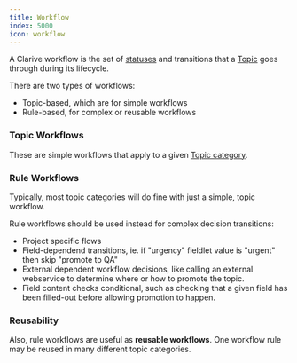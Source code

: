 ```yaml
---
title: Workflow
index: 5000
icon: workflow
---
```


A Clarive workflow is the set of [statuses](/concepts/status) and transitions that a [Topic](/concepts/topic) goes
through during its lifecycle.

There are two types of workflows:

- Topic-based, which are for simple workflows
- Rule-based, for complex or reusable workflows

### Topic Workflows

These are simple workflows that apply to a given [Topic category](/ee/admin/categories).

### Rule Workflows

Typically, most topic categories will do fine with just a simple, topic workflow.

Rule workflows should be used instead for complex decision transitions:

- Project specific flows
- Field-dependend transitions, ie. if "urgency" fieldlet value is "urgent" then skip "promote to QA"
- External dependent workflow decisions, like calling an external webservice to determine where or how to promote the
  topic.
- Field content checks conditional, such as checking that a given field has been filled-out before allowing promotion to
  happen.

### Reusability

Also, rule workflows are useful as **reusable workflows**. One workflow rule may be reused in many different topic
categories.
